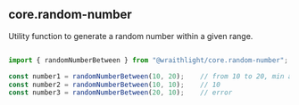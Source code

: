 ## core.random-number
Utility function to generate a random number within a given range.

```ts

import { randomNumberBetween } from "@wraithlight/core.random-number";

const number1 = randomNumberBetween(10, 20);    // from 10 to 20, min and max included
const number2 = randomNumberBetween(10, 10);    // 10
const number3 = randomNumberBetween(20, 10);    // error

```
